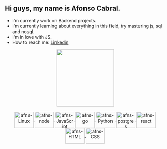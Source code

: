 <!--
**afnscbrl/afnscbrl** is a ✨ _special_ ✨ repository because its `README.md` (this file) appears on your GitHub profile.

Here are some ideas to get you started:

- 🔭 I’m currently working on ...
- 🌱 I’m currently learning ...
- 👯 I’m looking to collaborate on ...
- 🤔 I’m looking for help with ...
- 💬 Ask me about ...
- 📫 How to reach me: ...
- 😄 Pronouns: ...
- ⚡ Fun fact: ...
-->

## Hi guys, my name is Afonso Cabral.
- I'm currently work on Backend projects.
- I'm currently learning about everything in this field, try mastering js, sql and nosql.
- I'm in love with JS.
- How to reach me: <a href="https://linkedin.com/in/afnscbrl"> Linkedin </a> 
<div align="center" margin=0 padding=0>
  <a href="https://github.com/afnscbrl">
 <!-- <img align="left" height="180em" margin=0 src="https://github-readme-stats.vercel.app/api?username=afnscbrl&show_icons=true&theme=vue-dark&include_all_commits=true&count_private=true"/> -->
  <img align="center" height="180em" src="https://github-readme-stats.vercel.app/api/top-langs/?username=afnscbrl&layout=compact&langs_count=7&theme=vue-dark"/>

<div style="display: inline_block"><br>
  <img align="center" alt="afns-Linux" height="50" width="60" src="https://cdn.jsdelivr.net/gh/devicons/devicon/icons/linux/linux-original.svg" />
  <img align="center" alt="afns-node" height="50" width="60" src="https://cdn.jsdelivr.net/gh/devicons/devicon/icons/nodejs/nodejs-original.svg" />
  <img align="center" alt="afns-JavaScript" height="50" width="60" 
 src="https://cdn.jsdelivr.net/gh/devicons/devicon/icons/javascript/javascript-original.svg" />
  <img align="center" alt="afns-go" height="50" width="60" src="https://cdn.jsdelivr.net/gh/devicons/devicon/icons/go/go-original.svg">
  <img align="center" alt="afns-Python" height="50" width="60" src="https://cdn.jsdelivr.net/gh/devicons/devicon/icons/python/python-original.svg">
  <img align="center" alt="afns-postgres" height="50" width="60" src="https://cdn.jsdelivr.net/gh/devicons/devicon/icons/postgresql/postgresql-original.svg" />
  <img align="center" alt="afns-react" height="50" width="60"src="https://cdn.jsdelivr.net/gh/devicons/devicon/icons/react/react-original.svg" />
  <img align="center" alt="afns-HTML" height="50" width="60" src="https://cdn.jsdelivr.net/gh/devicons/devicon/icons/html5/html5-plain-wordmark.svg">
  <img align="center" alt="afns-CSS" height="50" width="60" src="https://cdn.jsdelivr.net/gh/devicons/devicon/icons/css3/css3-plain-wordmark.svg">

</div>
</div>
  
  ##
 
<!--<div> 
  <a href="https://www.youtube.com/channel/UC_-uuuZbY0AAt9CViNzvc-Q" target="_blank"><img src="https://img.shields.io/badge/YouTube-FF0000?style=for-the-badge&logo=youtube&logoColor=white" target="_blank"></a>
  <a href="https://instagram.com/rafaballerini" target="_blank"><img src="https://img.shields.io/badge/-Instagram-%23E4405F?style=for-the-badge&logo=instagram&logoColor=white" target="_blank"></a>
 	<a href="https://www.twitch.tv/rafaballerinii" target="_blank"><img src="https://img.shields.io/badge/Twitch-9146FF?style=for-the-badge&logo=twitch&logoColor=white" target="_blank"></a>
 <a href="https://discord.gg/wagxzStdcR" target="_blank"><img src="https://img.shields.io/badge/Discord-7289DA?style=for-the-badge&logo=discord&logoColor=white" target="_blank"></a> 
  <a href = "mailto:contatorafaballerini@gmail.com"><img src="https://img.shields.io/badge/-Gmail-%23333?style=for-the-badge&logo=gmail&logoColor=white" target="_blank"></a>
  <a href="https://www.linkedin.com/in/rafaella-ballerini-45875016a" target="_blank"><img src="https://img.shields.io/badge/-LinkedIn-%230077B5?style=for-the-badge&logo=linkedin&logoColor=white" target="_blank"></a> 
 
  ![Snake animation](https://github.com/rafaballerini/rafaballerini/blob/output/github-contribution-grid-snake.svg)
 
</div>-->
